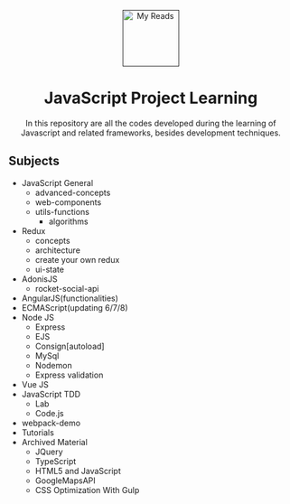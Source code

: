 <p align="center"><a href="" target="_blank" rel="noopener noreferrer"><img width="100" src="https://upload.wikimedia.org/wikipedia/commons/thumb/9/99/Unofficial_JavaScript_logo_2.svg/1200px-Unofficial_JavaScript_logo_2.svg.png" alt="My Reads"></a></p>

<h1 align="center">JavaScript Project Learning</h1>

<p align="center">
In this repository are all the codes developed during the learning of Javascript and related frameworks, besides development techniques.
</p>

## Subjects

- JavaScript General
  - advanced-concepts
  - web-components
  - utils-functions
    - algorithms
- Redux
  - concepts
  - architecture
  - create your own redux
  - ui-state
- AdonisJS
  - rocket-social-api
- AngularJS(functionalities)
- ECMAScript(updating 6/7/8)
- Node JS
  - Express
  - EJS
  - Consign[autoload]
  - MySql
  - Nodemon
  - Express validation
- Vue JS
- JavaScript TDD
  - Lab
  - Code.js
- webpack-demo
- Tutorials
- Archived Material
  - JQuery
  - TypeScript
  - HTML5 and JavaScript
  - GoogleMapsAPI
  - CSS Optimization With Gulp
